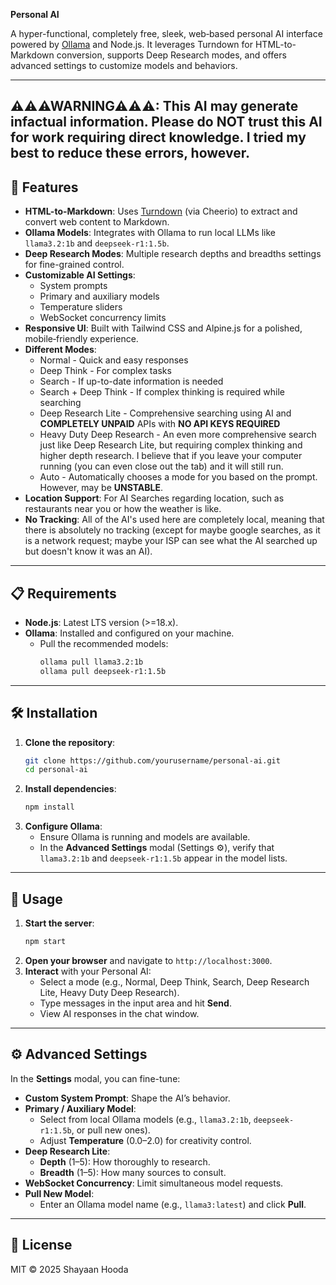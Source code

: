 **Personal AI**

A hyper-functional, completely free, sleek, web‑based personal AI interface powered by [Ollama](https://ollama.ai/) and Node.js. It leverages Turndown for HTML-to-Markdown conversion, supports Deep Research modes, and offers advanced settings to customize models and behaviors.

---

## ⚠⚠⚠WARNING⚠⚠⚠: This AI may generate infactual information. Please do NOT trust this AI for work requiring direct knowledge. I tried my best to reduce these errors, however. 

## 🚀 Features

- **HTML-to-Markdown**: Uses [Turndown](https://github.com/domchristie/turndown) (via Cheerio) to extract and convert web content to Markdown.
- **Ollama Models**: Integrates with Ollama to run local LLMs like `llama3.2:1b` and `deepseek-r1:1.5b`.
- **Deep Research Modes**: Multiple research depths and breadths settings for fine-grained control.
- **Customizable AI Settings**:
  - System prompts
  - Primary and auxiliary models
  - Temperature sliders
  - WebSocket concurrency limits
- **Responsive UI**: Built with Tailwind CSS and Alpine.js for a polished, mobile‑friendly experience.
- **Different Modes**:
  - Normal - Quick and easy responses
  - Deep Think - For complex tasks
  - Search - If up-to-date information is needed
  - Search + Deep Think - If complex thinking is required while searching
  - Deep Research Lite - Comprehensive searching using AI and <strong>COMPLETELY UNPAID</strong> APIs with <strong>NO API KEYS REQUIRED</strong>
  - Heavy Duty Deep Research - An even more comprehensive search just like Deep Research Lite, but requiring complex thinking and higher depth research. I believe that if you leave your computer running (you can even close out the tab) and it will still run.
  - Auto - Automatically chooses a mode for you based on the prompt. However, may be <strong>UNSTABLE</strong>.
- **Location Support**: For AI Searches regarding location, such as restaurants near you or how the weather is like.
- **No Tracking**: All of the AI's used here are completely local, meaning that there is absolutely no tracking (except for maybe google searches, as it is a network request; maybe your ISP can see what the AI searched up but doesn't know it was an AI). 
---

## 📋 Requirements

- **Node.js**: Latest LTS version (>=18.x).
- **Ollama**: Installed and configured on your machine.
  - Pull the recommended models:
    ```bash
    ollama pull llama3.2:1b
    ollama pull deepseek-r1:1.5b
    ```

---

## 🛠️ Installation

1. **Clone the repository**:
   ```bash
   git clone https://github.com/yourusername/personal-ai.git
   cd personal-ai
   ```
2. **Install dependencies**:
   ```bash
   npm install
   ```
3. **Configure Ollama**:
   - Ensure Ollama is running and models are available.
   - In the **Advanced Settings** modal (Settings ⚙️), verify that `llama3.2:1b` and `deepseek-r1:1.5b` appear in the model lists.

---

## 🚀 Usage

1. **Start the server**:
   ```bash
   npm start
   ```
2. **Open your browser** and navigate to `http://localhost:3000`.
3. **Interact** with your Personal AI:
   - Select a mode (e.g., Normal, Deep Think, Search, Deep Research Lite, Heavy Duty Deep Research).
   - Type messages in the input area and hit **Send**.
   - View AI responses in the chat window.

---

## ⚙️ Advanced Settings

In the **Settings** modal, you can fine-tune:

- **Custom System Prompt**: Shape the AI’s behavior.
- **Primary / Auxiliary Model**:
  - Select from local Ollama models (e.g., `llama3.2:1b`, `deepseek-r1:1.5b`, or pull new ones).
  - Adjust **Temperature** (0.0–2.0) for creativity control.
- **Deep Research Lite**:
  - **Depth** (1–5): How thoroughly to research.
  - **Breadth** (1–5): How many sources to consult.
- **WebSocket Concurrency**: Limit simultaneous model requests.
- **Pull New Model**:
  - Enter an Ollama model name (e.g., `llama3:latest`) and click **Pull**.

---

## 📄 License

MIT © 2025 Shayaan Hooda

